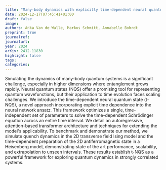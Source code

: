 ```yaml
---
title: "Many-body dynamics with explicitly time-dependent neural quantum states"
date: 2024-12-17T07:45:41+01:00
draft: false
image: 
authors: Anka Van de Walle, Markus Schmitt, Annabelle Bohrdt
preprint: true
journalref:
journalurl:
year: 2024
arXiv: 2412.11830
highlight: false
tags:
categories:
---
```


Simulating the dynamics of many-body quantum systems is a significant challenge, especially in higher dimensions where entanglement grows rapidly. Neural quantum states (NQS) offer a promising tool for representing quantum wavefunctions, but their application to time evolution faces scaling challenges. We introduce the time-dependent neural quantum state (t-NQS), a novel approach incorporating explicit time dependence into the neural network ansatz. This framework optimizes a single, time-independent set of parameters to solve the time-dependent Schrödinger equation across an entire time interval. We detail an autoregressive, attention-based transformer architecture and techniques for extending the model's applicability. To benchmark and demonstrate our method, we simulate quench dynamics in the 2D transverse field Ising model and the time-dependent preparation of the 2D antiferromagnetic state in a Heisenberg model, demonstrating state of the art performance, scalability, and extrapolation to unseen intervals. These results establish t-NQS as a powerful framework for exploring quantum dynamics in strongly correlated systems.

